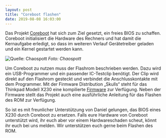```yaml
---
layout: post
title: "Coreboot flashen"
date: 2019-08-08 16:03:00
---
```


Das Projekt [Coreboot](https://de.wikipedia.org/wiki/Coreboot) hat sich zum Ziel gesetzt, ein freies BIOS zu schaffen. Coreboot initialisiert die Hardware des Rechners und hat damit die Kernaufgabe erledigt, so dass im weiteren Verlauf Gerätetreiber geladen und ein Kernel gestartet werden kann. 

![Quelle: Chaospott](/media/2019-08-08/coreboot.jpg)
*Foto: Chaospott*

Um Coreboot zu nutzen muss der Flashrom beschrieben werden. Dazu wird ein USB-Programmer und ein passender IC-Testclip benötigt. Der Clip wird direkt auf den Flashrom gesteckt und verbindet die Anschlusskontakte mit dem Programmer. Mit der Firmware Distribution „Skulls“ steht für das Thinkpad Modell X230 eine kompilierte [Firmware](https://github.com/merge/skulls) zur Verfügung. Neben der Firmware stellt das Projekt auch eine ausführliche Anleitung für das Flashen des ROM zur Verfügung.

So ist es mit freunlicher Unterstützung von Daniel gelungen, das BIOS eines X230 durch Coreboot zu ersetzen. Falls eure Hardware von Coreboot unterstützt wird, ihr euch aber vor einem Hardwareschaden scheut, könnt ihr euch bei uns melden. Wir unterstützen euch gerne beim Flashen des ROM.